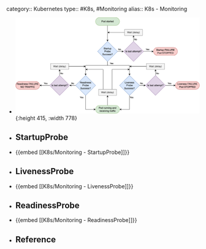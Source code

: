 category:: Kubernetes
type:: #K8s, #Monitoring
alias:: K8s - Monitoring

- ![k8s-monitoring.png](../assets/k8s-monitoring_1703770407343_0.png){:height 415, :width 778}
- ## StartupProbe
- {{embed [[K8s/Monitoring - StartupProbe]]}}
- ## LivenessProbe
- {{embed [[K8s/Monitoring - LivenessProbe]]}}
- ## ReadinessProbe
- {{embed [[K8s/Monitoring - ReadinessProbe]]}}
- ## Reference
